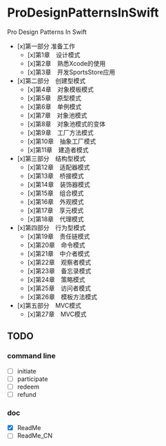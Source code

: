 # ProDesignPatternsInSwift
Pro Design Patterns In Swift


- [x]第一部分 准备工作
	- [x]第1章　设计模式
	- [x]第2章　熟悉Xcode的使用
	- [x]第3章　开发SportsStore应用	
- [x]第二部分　创建型模式	
	- [x]第4章　对象模板模式	
	- [x]第5章　原型模式　	
	- [x]第6章　单例模式	
	- [x]第7章　对象池模式	
	- [x]第8章　对象池模式的变体　	
	- [x]第9章　工厂方法模式	
	- [x]第10章　抽象工厂模式	
	- [x]第11章　建造者模式　	
- [x]第三部分　结构型模式	
	- [x]第12章　适配器模式	
	- [x]第13章　桥接模式	
	- [x]第14章　装饰器模式　	
	- [x]第15章　组合模式	
	- [x]第16章　外观模式	
	- [x]第17章　享元模式　	
	- [x]第18章　代理模式	
- [x]第四部分　行为型模式	
	- [x]第19章　责任链模式	
	- [x]第20章　命令模式　	
	- [x]第21章　中介者模式	
	- [x]第22章　观察者模式	
	- [x]第23章　备忘录模式	
	- [x]第24章　策略模式	
	- [x]第25章　访问者模式	
	- [x]第26章　模板方法模式　	
- [x]第五部分　MVC模式	
	- [x]第27章　MVC模式


## TODO  

### command line  

- [ ] initiate  
- [ ] participate  
- [ ] redeem  
- [ ] refund  

### doc  
- [x] ReadMe
- [ ] ReadMe_CN